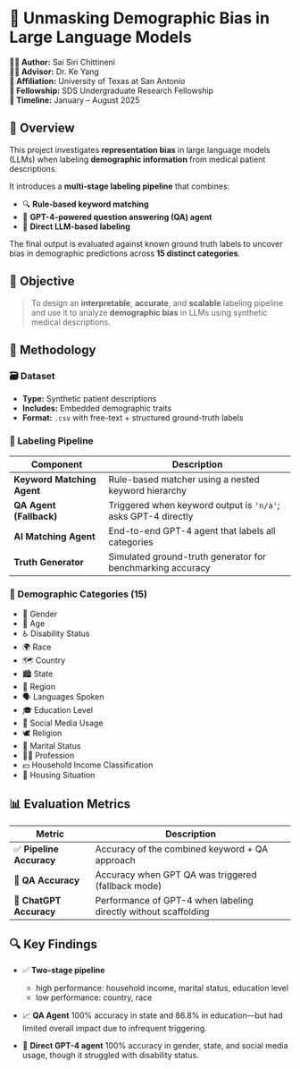 # 🧠 Unmasking Demographic Bias in Large Language Models

**👩‍💻 Author:** Sai Siri Chittineni  
**🧑‍🏫 Advisor:** Dr. Ke Yang  
**🏫 Affiliation:** University of Texas at San Antonio  
**📅 Fellowship:** SDS Undergraduate Research Fellowship  
**📆 Timeline:** January – August 2025  


## 🔎 Overview

This project investigates **representation bias** in large language models (LLMs) when labeling **demographic information** from medical patient descriptions.

It introduces a **multi-stage labeling pipeline** that combines:

- 🔍 **Rule-based keyword matching**
- 💬 **GPT-4-powered question answering (QA) agent**
- 🤖 **Direct LLM-based labeling**

The final output is evaluated against known ground truth labels to uncover bias in demographic predictions across **15 distinct categories**.



## 🎯 Objective

> To design an **interpretable**, **accurate**, and **scalable** labeling pipeline and use it to analyze **demographic bias** in LLMs using synthetic medical descriptions.



## 🧪 Methodology

### 🗃️ Dataset

- **Type:** Synthetic patient descriptions
- **Includes:** Embedded demographic traits
- **Format:** `.csv` with free-text + structured ground-truth labels



### 🔁 Labeling Pipeline

| Component | Description |
|-----------|-------------|
| **Keyword Matching Agent** | Rule-based matcher using a nested keyword hierarchy |
| **QA Agent (Fallback)** | Triggered when keyword output is `'n/a'`; asks GPT-4 directly |
| **AI Matching Agent** | End-to-end GPT-4 agent that labels all categories |
| **Truth Generator** | Simulated ground-truth generator for benchmarking accuracy |



### 🧬 Demographic Categories (15)

- 🧑 Gender  
- 🎂 Age  
- ♿ Disability Status  
- 🌍 Race  
- 🗺️ Country  
- 🏙️ State  
- 🧭 Region  
- 🗣️ Languages Spoken  
- 🎓 Education Level  
- 📱 Social Media Usage  
- 🕊️ Religion  
- 💍 Marital Status  
- 👩‍🔧 Profession  
- 💵 Household Income Classification  
- 🏡 Housing Situation  



## 📊 Evaluation Metrics

| Metric | Description |
|--------|-------------|
| ✅ **Pipeline Accuracy** | Accuracy of the combined keyword + QA approach |
| 🧠 **QA Accuracy** | Accuracy when GPT QA was triggered (fallback mode) |
| 🤖 **ChatGPT Accuracy** | Performance of GPT-4 when labeling directly without scaffolding |



## 🔍 Key Findings

- ✅ **Two-stage pipeline**
    - high performance: household income, marital status, education level
    - low performance: country, race


- 📈 **QA Agent** 100% accuracy in state and 86.8% in education—but had limited overall impact due to infrequent triggering.

- 🤖 **Direct GPT-4 agent** 100% accuracy in gender, state, and social media usage, though it struggled with disability status.


